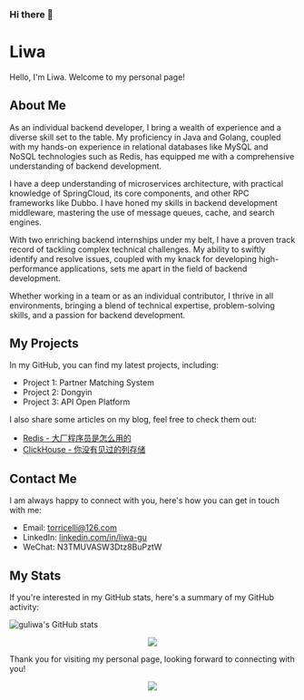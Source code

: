 ### Hi there 👋

<!--
**Zhubaiali/Zhubaiali** is a ✨ _special_ ✨ repository because its `README.md` (this file) appears on your GitHub profile.

Here are some ideas to get you started:

- 🔭 I’m currently working on ...
- 🌱 I’m currently learning ...
- 👯 I’m looking to collaborate on ...
- 🤔 I’m looking for help with ...
- 💬 Ask me about ...
- 📫 How to reach me: ...
- 😄 Pronouns: ...
- ⚡ Fun fact: ...
-->

# Liwa

Hello, I'm Liwa. Welcome to my personal page!

## About Me

As an individual backend developer, I bring a wealth of experience and a diverse skill set to the table. My proficiency in Java and Golang, coupled with my hands-on experience in relational databases like MySQL and NoSQL technologies such as Redis, has equipped me with a comprehensive understanding of backend development.

I have a deep understanding of microservices architecture, with practical knowledge of SpringCloud, its core components, and other RPC frameworks like Dubbo. I have honed my skills in backend development middleware, mastering the use of message queues, cache, and search engines.

With two enriching backend internships under my belt, I have a proven track record of tackling complex technical challenges. My ability to swiftly identify and resolve issues, coupled with my knack for developing high-performance applications, sets me apart in the field of backend development.

Whether working in a team or as an individual contributor, I thrive in all environments, bringing a blend of technical expertise, problem-solving skills, and a passion for backend development.

## My Projects

In my GitHub, you can find my latest projects, including:

- Project 1: Partner Matching System
- Project 2: Dongyin
- Project 3: API Open Platform

I also share some articles on my blog, feel free to check them out:

- [Redis - 大厂程序员是怎么用的](https://juejin.cn/post/7200376545243807802)
- [ClickHouse - 你没有见过的列存储](https://juejin.cn/post/7200689071260680249)

## Contact Me

I am always happy to connect with you, here's how you can get in touch with me:

- Email: torricelli@126.com
- LinkedIn: [linkedin.com/in/liwa-gu](https://www.linkedin.com/in/liwa-gu-57604523a/)
- WeChat: N3TMUVASW3Dtz8BuPztW

## My Stats

If you're interested in my GitHub stats, here's a summary of my GitHub activity:

![guliwa's GitHub stats](https://github-readme-stats.vercel.app/api?username=zhubaiali&show_icons=true)
<div align="center"> <img src="https://github-readme-activity-graph.cyclic.app/graph?username=zhubaiali&theme=react" /> </div>

Thank you for visiting my personal page, looking forward to connecting with you!


<div align="center"> <img src="https://visitor-badge.glitch.me/badge?page_id=zhubaiali" /> </div>




